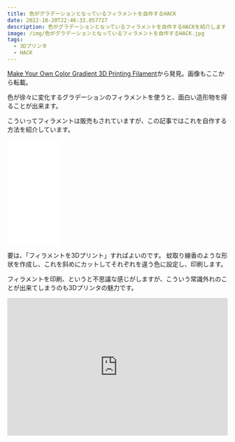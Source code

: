 ```yaml
---
title: 色がグラデーションとなっているフィラメントを自作するHACK
date: 2022-10-20T22:46:33.057727
description: 色がグラデーションとなっているフィラメントを自作するHACKを紹介します
image: /img/色がグラデーションとなっているフィラメントを自作するHACK.jpg
tags:
  - 3Dプリンタ
  - HACK
---
```

[Make Your Own Color Gradient 3D Printing Filament](https://hackaday.com/2022/09/30/make-your-own-color-gradient-3d-printing-filament/)から発見。画像もここから転載。

色が徐々に変化するグラデーションのフィラメントを使うと、面白い造形物を得ることが出来ます。

こういってフィラメントは販売もされていますが、この記事ではこれを自作する方法を紹介しています。
<iframe sandbox="allow-popups allow-scripts allow-modals allow-forms allow-same-origin" style="width:120px;height:240px;" marginwidth="0" marginheight="0" scrolling="no" frameborder="0" src="//rcm-fe.amazon-adsystem.com/e/cm?lt1=_blank&bc1=000000&IS2=1&bg1=FFFFFF&fc1=000000&lc1=0000FF&t=inajob-22&language=ja_JP&o=9&p=8&l=as4&m=amazon&f=ifr&ref=as_ss_li_til&asins=B09Y7YGW55&linkId=a2d4cb6555378e8bb5fcdbe1559aca40"></iframe>

要は、「フィラメントを3Dプリント」すればよいのです。
蚊取り線香のような形状を作成し、これを斜めにカットしてそれぞれを違う色に設定し、印刷します。

フィラメントを印刷、というと不思議な感じがしますが、こういう常識外れのことが出来てしまうのも3Dプリンタの魅力です。



<iframe width="100%" height="315" src="https://www.youtube.com/embed/3AAUj9pV3rM" title="YouTube video player" frameborder="0" allow="accelerometer; autoplay; clipboard-write; encrypted-media; gyroscope; picture-in-picture" allowfullscreen></iframe>

